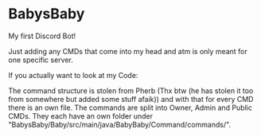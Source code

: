 # BabysBaby
My first Discord Bot!

Just adding any CMDs that come into my head and atm is only meant for one specific server.

If you actually want to look at my Code:

The command structure is stolen from Pherb (Thx btw (he has stolen it too from somewhere but added some stuff afaik)) and with that for every CMD there is an own file.
The commands are split into Owner, Admin and Public CMDs. They each have an own folder under "BabysBaby/Baby/src/main/java/BabyBaby/Command/commands/". 
